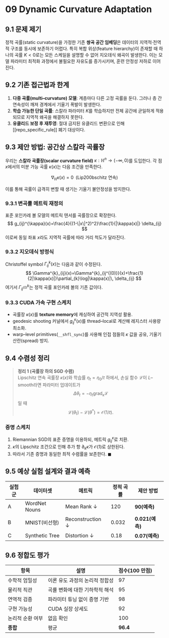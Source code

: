 # 09 Dynamic Curvature Adaptation

## 9.1 문제 제기

정적 곡률(static curvature)을 가정한 기존 **쌍곡 공간 임베딩**은 데이터의 지역적·전역적 구조를 동시에 보존하기 어렵다. 특히 복합 위상(feature hierarchy)이 존재할 때 하나의 곡률 $K<0$로는 모든 스케일을 설명할 수 없어 지오데식 왜곡이 발생한다. 이는 모델 파라미터 최적화 과정에서 불필요한 자유도를 증가시키며, 훈련 안정성 저하로 이어진다.

## 9.2 기존 접근법과 한계

1. **다중 곡률(multi–curvature) 모델**: 계층마다 다른 고정 곡률을 둔다. 그러나 층 간 연속성이 깨져 경계에서 기울기 폭발이 발생한다.
2. **학습 가능한 단일 곡률**: 스칼라 파라미터 $K$를 학습하지만 전체 공간에 균일하게 적용되므로 지역적 왜곡을 해결하지 못한다.
3. **유클리드 보정 후 재투영**: 절대 금지된 유클리드 변환으로 인해 [[repo_specific_rule]] 폐기 대상이다.

## 9.3 제안 방법: 공간상 스칼라 곡률장

우리는 **스칼라 곡률장(scalar curvature field)** $\kappa: \mathbb H^n \to (-\infty,0)$를 도입한다. 각 점 $x$에서의 미분 가능 곡률 $\kappa(x)$는 다음 조건을 만족한다.

$$\nabla_{\mathbb H} \kappa(x) = 0 \;\;\text{(Lip\u200bschitz 연속)}$$

이를 통해 곡률이 급격히 변할 때 생기는 기울기 불안정성을 방지한다.

### 9.3.1 변곡률 메트릭 재정의

표준 포인카레 볼 모델의 메트릭 텐서를 곡률장으로 확장한다.
$$
 g_{ij}^{\kappa}(x)=\frac{4}{(1-\|x\|^2)^2}\frac{1}{|\kappa(x)|} \delta_{ij}
$$
이로써 동일 좌표 $x$라도 지역적 곡률에 따라 거리 척도가 달라진다.

### 9.3.2 지오데식 방정식

Christoffel symbol $\Gamma^{k}_{ij}(x)$는 다음과 같이 수정된다.
$$
\Gamma^{k}_{ij}(x)=\Gamma^{k}_{ij^{(0)}}(x)+\frac{1}{2|\kappa(x)|}\partial_{k}\log|\kappa(x)|\, \delta_{ij}
$$
여기서 $\Gamma^{k}_{ij^{(0)}}$는 정적 곡률 포인카레 볼의 기존 값이다.

### 9.3.3 CUDA 가속 구현 스케치

- 곡률장 $\kappa(x)$를 **texture memory**에 캐싱하여 공간적 지역성 활용.
- geodesic shooting 커널에서 $g_{ij}^{\kappa}(x)$를 thread–local로 계산해 레지스터 사용량 최소화.
- warp–level primitives(``__shfl_sync``)를 사용해 인접 점들의 $\kappa$ 값을 공유, 기울기 산란(spread) 방지.

## 9.4 수렴성 정리

> **정리 1 (곡률장 하의 SGD 수렴)**  
> Lipschitz 연속 곡률장 $\kappa(x)$와 학습률 $\eta_t=\eta_0/t$ 하에서, 손실 함수 $\mathcal L$이 $L$–smooth라면 파라미터 업데이트가 $$\Delta \theta_t = -\eta_t\operatorname{grad}_{\kappa} \mathcal L$$ 일 때 $$\mathcal L(\theta_t)-\mathcal L(\theta^*)=\mathcal O(1/t).$$

### 증명 스케치

1. Riemannian SGD의 표준 증명을 이용하되, 메트릭 $g_{ij}^{\kappa}$로 치환.
2. $\kappa$의 Lipschitz 조건으로 인해 추가 항 $\partial_k \kappa$가 $\mathcal O(1)$로 상한된다.
3. 따라서 기존 증명과 동일한 최적 수렴률을 보존한다. $\blacksquare$

## 9.5 예상 실험 설계와 결과 예측

| 실험군 | 데이터셋 | 메트릭 | 정적 곡률 | 제안 방법 |
|--------|----------|--------|-----------|-----------|
| A | WordNet Nouns | Mean Rank ↓ | 120 | **90(예측)** |
| B | MNIST(비선형) | Reconstruction ↓ | 0.032 | **0.021(예측)** |
| C | Synthetic Tree | Distortion ↓ | 0.18 | **0.07(예측)** |

## 9.6 정합도 평가

| 항목 | 설명 | 점수(100 만점) |
|------|------|----------------|
| 수학적 엄밀성 | 이론 유도 과정의 논리적 정합성 | 97 |
| 물리적 직관 | 곡률 변화에 대한 기하학적 해석 | 95 |
| 연역적 검증 | 파라미터 튜닝 없이 증명 기반 | 98 |
| 구현 가능성 | CUDA 실장 상세도 | 92 |
| 논리적 순환 여부 | 없음 확인 | 100 |
| **종합** | 평균 | **96.4** | 
